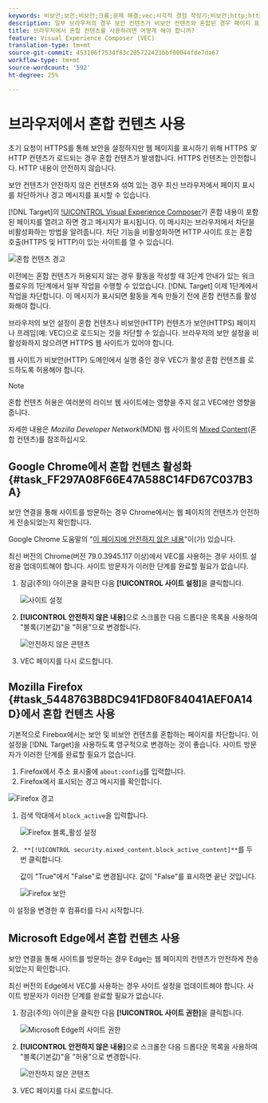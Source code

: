 ```yaml
---
keywords: 비보안;보안;비보안;크롬;문제 해결;vec;시각적 경험 작성기;비보안;http;https;firefox;internet explorer
description: 일부 브라우저의 경우 보안 컨텐츠가 비보안 컨텐츠와 혼합된 경우 페이지 표시를 차단합니다. Chrome, Firefox 및 Edge에서 혼합 컨텐츠를 사용하는 방법에 대해 학습합니다.
title: 브라우저에서 혼합 컨텐츠를 사용하려면 어떻게 해야 합니까?
feature: Visual Experience Composer (VEC)
translation-type: tm+mt
source-git-commit: 453106f7534f83c205722421bbf00044fde7da67
workflow-type: tm+mt
source-wordcount: '592'
ht-degree: 25%

---
```



# 브라우저에서 혼합 컨텐츠 사용

초기 요청이 HTTPS를 통해 보안을 설정하지만 웹 페이지를 표시하기 위해 HTTPS *및* HTTP 컨텐츠가 로드되는 경우 혼합 컨텐츠가 발생합니다. HTTPS 컨텐츠는 안전합니다. HTTP 내용이 안전하지 않습니다.

보안 컨텐츠가 안전하지 않은 컨텐츠와 섞여 있는 경우 최신 브라우저에서 페이지 표시를 차단하거나 경고 메시지를 표시할 수 있습니다.

[!DNL Target]의 [!UICONTROL Visual Experience Composer](VEC)가 혼합 내용이 포함된 페이지를 열려고 하면 경고 메시지가 표시됩니다. 이 메시지는 브라우저에서 차단을 비활성화하는 방법을 알려줍니다. 차단 기능을 비활성화하면 HTTP 사이트 또는 혼합 호출(HTTPS 및 HTTP)이 있는 사이트를 열 수 있습니다.

![혼합 컨텐츠 경고](/help/c-experiences/c-visual-experience-composer/r-troubleshoot-composer/assets/mixed_content_warning.png)

이전에는 혼합 컨텐츠가 허용되지 않는 경우 활동을 작성할 때 3단계 안내가 있는 워크플로우의 1단계에서 일부 작업을 수행할 수 있었습니다. [!DNL Target] 이제 1단계에서 작업을 차단합니다. 이 메시지가 표시되면 활동을 계속 만들기 전에 혼합 컨텐츠를 활성화해야 합니다.

브라우저의 보안 설정이 혼합 컨텐츠나 비보안(HTTP) 컨텐츠가 보안(HTTPS) 페이지나 프레임(예: VEC)으로 로드되는 것을 차단할 수 있습니다. 브라우저의 보안 설정을 비활성화하지 않으려면 HTTPS 웹 사이트가 있어야 합니다.

웹 사이트가 비보안(HTTP) 도메인에서 실행 중인 경우 VEC가 활성 혼합 컨텐츠를 로드하도록 허용해야 합니다.

>[!NOTE]
>
>혼합 컨텐츠 허용은 여러분의 라이브 웹 사이트에는 영향을 주지 않고 VEC에만 영향을 줍니다.

자세한 내용은 *Mozilla Developer Network*(MDN) 웹 사이트의 [Mixed Content](https://developer.mozilla.org/en-US/docs/Web/Security/Mixed_content)(혼합 컨텐츠)를 참조하십시오.

## Google Chrome에서 혼합 컨텐츠 활성화 {#task_FF297A08F66E47A588C14FD67C037B3A}

보안 연결을 통해 사이트를 방문하는 경우 Chrome에서는 웹 페이지의 컨텐츠가 안전하게 전송되었는지 확인합니다.

Google Chrome 도움말의 &quot;[이 페이지에 안전하지 않은 내용](https://support.google.com/chrome/answer/1342714?hl=en)&quot;이(가) 있습니다.

최신 버전의 Chrome(버전 79.0.3945.117 이상)에서 VEC를 사용하는 경우 사이트 설정을 업데이트해야 합니다. 사이트 방문자가 이러한 단계를 완료할 필요가 없습니다.

1. 잠금(주의) 아이콘을 클릭한 다음 **[!UICONTROL 사이트 설정]**&#x200B;을 클릭합니다.

   ![사이트 설정](/help/c-experiences/c-visual-experience-composer/r-troubleshoot-composer/assets/site-settings.png)

1. **[!UICONTROL 안전하지 않은 내용]**&#x200B;으로 스크롤한 다음 드롭다운 목록을 사용하여 &quot;블록(기본값)&quot;을 &quot;허용&quot;으로 변경합니다.

   ![안전하지 않은 콘텐츠](/help/c-experiences/c-visual-experience-composer/r-troubleshoot-composer/assets/insecure-content.png)

1. VEC 페이지를 다시 로드합니다.

## Mozilla Firefox {#task_5448763B8DC941FD80F84041AEF0A14D}에서 혼합 컨텐츠 사용

기본적으로 Firebox에서는 보안 및 비보안 컨텐츠를 혼합하는 페이지를 차단합니다. 이 설정을 [!DNL Target]을 사용하도록 영구적으로 변경하는 것이 좋습니다. 사이트 방문자가 이러한 단계를 완료할 필요가 없습니다.

1. Firefox에서 주소 표시줄에 `about:config`를 입력합니다.
1.  Firefox에서 표시되는 경고 메시지를 확인합니다. 

   ![Firefox 경고](/help/c-experiences/c-visual-experience-composer/r-troubleshoot-composer/assets/firefox.png)

1. 검색 막대에서 `block_active`을 입력합니다.

   ![Firefox 블록_활성 설정](/help/c-experiences/c-visual-experience-composer/r-troubleshoot-composer/assets/firefox3.png)

1. ` **[!UICONTROL security.mixed_content.block_active_content]**`를 두 번 클릭합니다.

   값이 &quot;True&quot;에서 &quot;False&quot;로 변경됩니다. 값이 &quot;False&quot;를 표시하면 끝난 것입니다.

   ![Firefox 보안](/help/c-experiences/c-visual-experience-composer/r-troubleshoot-composer/assets/firefox2.png)

이 설정을 변경한 후 컴퓨터를 다시 시작합니다.

## Microsoft Edge에서 혼합 컨텐츠 사용

보안 연결을 통해 사이트를 방문하는 경우 Edge는 웹 페이지의 컨텐츠가 안전하게 전송되었는지 확인합니다.

최신 버전의 Edge에서 VEC를 사용하는 경우 사이트 설정을 업데이트해야 합니다. 사이트 방문자가 이러한 단계를 완료할 필요가 없습니다.

1. 잠금(주의) 아이콘을 클릭한 다음 **[!UICONTROL 사이트 권한]**&#x200B;을 클릭합니다.

   ![Microsoft Edge의 사이트 권한](/help/c-experiences/c-visual-experience-composer/r-troubleshoot-composer/assets/ms-edge.png)

1. **[!UICONTROL 안전하지 않은 내용]**&#x200B;으로 스크롤한 다음 드롭다운 목록을 사용하여 &quot;블록(기본값)&quot;을 &quot;허용&quot;으로 변경합니다.

   ![안전하지 않은 콘텐츠](/help/c-experiences/c-visual-experience-composer/r-troubleshoot-composer/assets/ms-edge-2.png)

1. VEC 페이지를 다시 로드합니다.